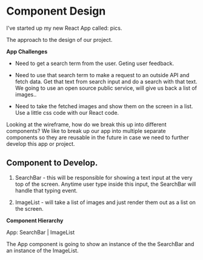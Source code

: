 # Component Design

I've started up my new React App called: pics.

The approach to the design of our project.

**App Challenges**

- Need to get a search term from the user.
  Geting user feedback.
- Need to use that search term to make a request to an outside API and fetch data.
  Get that text from search input and do a search with that text.
  We going to use an open source public service, will give us back a list of images..

- Need to take the fetched images and show them on the screen in a list.  
  Use a little css code with our React code.

Looking at the wireframe, how do we break this up into different components? We like to break up our app into multiple separate components so they are reusable in the future in case we need to further develop this app or project.

## Component to Develop.

1. SearchBar - this will be responsible for showing a text input at the very top of the screen. Anytime user type inside this input, the SearchBar will handle that typing event.

2. ImageList - will take a list of images and just render them out as a list on the screen.

**Component Hierarchy**

App: SearchBar | ImageList

The App component is going to show an instance of the the SearchBar and an instance of the ImageList.
